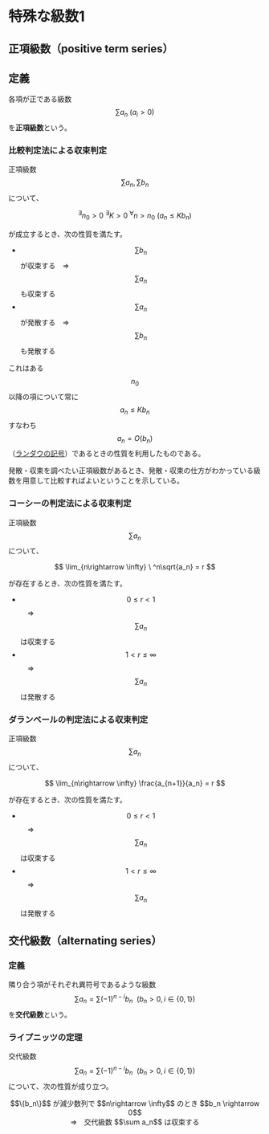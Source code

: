 # 特殊な級数1

## 正項級数（positive term series）

## 定義

各項が正である級数 $$\sum a_n \ (a_i > 0)$$ を**正項級数**という。

### 比較判定法による収束判定

正項級数 $$\sum a_n, \sum b_n$$ について、

$$
^\exists n_0 > 0 \ ^\exists K > 0 \ ^\forall n > n_0\ (a_n \leq Kb_n)
$$

が成立するとき、次の性質を満たす。

* $$\sum b_n$$ が収束する　⇒　$$\sum a_n$$ も収束する
* $$\sum a_n$$ が発散する　⇒　$$\sum b_n$$ も発散する

これはある $$n_0$$ 以降の項について常に $$a_n \leq Kb_n$$ すなわち $$a_n = O(b_n)$$（[ランダウの記号](limit_continuity.md#ランダウの記号（Landau-symbol）)）であるときの性質を利用したものである。

発散・収束を調べたい正項級数があるとき、発散・収束の仕方がわかっている級数を用意して比較すればよいということを示している。

### コーシーの判定法による収束判定

正項級数 $$\sum a_n$$ について、

$$
\lim_{n\rightarrow \infty} \ ^n\sqrt{a_n} = r
$$

が存在するとき、次の性質を満たす。

* $$0 \leq r < 1$$　⇒　$$\sum a_n$$ は収束する
* $$1 < r \leq \infty$$　⇒　$$\sum a_n$$ は発散する

### ダランベールの判定法による収束判定

正項級数 $$\sum a_n$$ について、

$$
\lim_{n\rightarrow \infty} \frac{a_{n+1}}{a_n} = r
$$

が存在するとき、次の性質を満たす。

* $$0 \leq r < 1$$　⇒　$$\sum a_n$$ は収束する
* $$1 < r \leq \infty$$　⇒　$$\sum a_n$$ は発散する

## 交代級数（alternating series）

### 定義

隣り合う項がそれぞれ異符号であるような級数 $$\sum a_n = \sum(-1)^{n-i}b_n \ \ (b_n > 0, i \in \{0,1\})$$ を**交代級数**という。

### ライプニッツの定理

交代級数 $$\sum a_n = \sum(-1)^{n-i}b_n \ \ (b_n > 0, i \in \{0,1\})$$ について、次の性質が成り立つ。

<center>
$$\{b_n\}$$ が減少数列で $$n\rightarrow \infty$$ のとき $$b_n \rightarrow 0$$<br>⇒　交代級数 $$\sum a_n$$ は収束する
</center><br>
